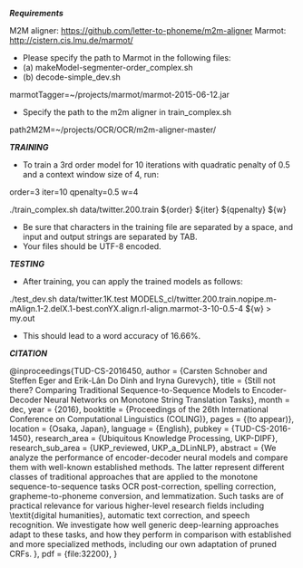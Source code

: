 ***Requirements***

M2M aligner: https://github.com/letter-to-phoneme/m2m-aligner
Marmot: http://cistern.cis.lmu.de/marmot/

- Please specify the path to Marmot in the following files: 
-    (a) makeModel-segmenter-order_complex.sh
-    (b) decode-simple_dev.sh 

marmotTagger=~/projects/marmot/marmot-2015-06-12.jar

- Specify the path to the m2m aligner in train_complex.sh

path2M2M=~/projects/OCR/OCR/m2m-aligner-master/


***TRAINING***

- To train a 3rd order model for 10 iterations with quadratic penalty of 0.5 and a context window size of 4, run:

order=3
iter=10
qpenalty=0.5
w=4

./train_complex.sh data/twitter.200.train ${order} ${iter} ${qpenalty} ${w}

- Be sure that characters in the training file are separated by a space, and input and output strings are separated by TAB.
- Your files should be UTF-8 encoded.


***TESTING***

- After training, you can apply the trained models as follows:

./test_dev.sh data/twitter.1K.test MODELS_cl/twitter.200.train.nopipe.m-mAlign.1-2.delX.1-best.conYX.align.rl-align.marmot-3-10-0.5-4 ${w} > my.out

- This should lead to a word accuracy of 16.66%.


***CITATION***

@inproceedings{TUD-CS-2016450,
	author = {Carsten Schnober and Steffen Eger and Erik-Lân Do Dinh and Iryna Gurevych},
	title = {Still not there? Comparing Traditional Sequence-to-Sequence Models to
Encoder-Decoder Neural Networks on Monotone String Translation Tasks},
	month = dec,
	year = {2016},
	booktitle = {Proceedings of the 26th International Conference on Computational
Linguistics (COLING)},
	pages = {(to appear)},
	location = {Osaka, Japan},
	language = {English},
	pubkey = {TUD-CS-2016-1450},
	research_area = {Ubiquitous Knowledge Processing, UKP-DIPF},
	research_sub_area = {UKP_reviewed, UKP_a_DLinNLP},
	abstract = {We analyze the performance of encoder-decoder neural models and compare
them with well-known established methods. The latter represent different
classes of traditional approaches that are applied to the monotone
sequence-to-sequence tasks OCR post-correction, spelling correction,
grapheme-to-phoneme conversion, and lemmatization.
Such tasks are of practical relevance for various higher-level research
fields including \textit{digital humanities}, automatic text correction,
and speech recognition. 
We investigate how well generic deep-learning approaches adapt to these
tasks, and how they perform in comparison with established and more
specialized methods, including our own adaptation of pruned CRFs. },
	pdf = {file:32200},
}
